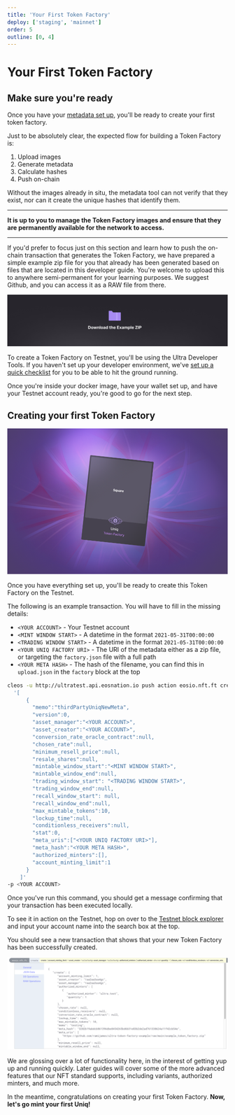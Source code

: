 ```yaml
---
title: 'Your First Token Factory'
deploy: ['staging', 'mainnet']
order: 5
outline: [0, 4]
---
```


# Your First Token Factory

## Make sure you're ready

Once you have your [metadata set up](./creatingmetadata.md), you'll be ready to create your first token factory.

Just to be absolutely clear, the expected flow for building a Token Factory is:

1. Upload images
2. Generate metadata
3. Calculate hashes
4. Push on-chain

Without the images already in situ, the metadata tool can not verify that they exist, nor can it create the unique hashes that identify them.

---

**It is up to you to manage the Token Factory images and ensure that they are permanently available for the network to access.**

---

If you'd prefer to focus just on this section and learn how to push the on-chain transaction that generates the Token Factory, we have prepared a simple example zip file for you that already has been generated based on files that are located in this developer guide. You're welcome to upload this to anywhere semi-permanent for your learning purposes. We suggest Github, and you can access it as a RAW file from there.

[![Download](/images/token-factories/download.png)](/zip/example_token_factory.zip)

To create a Token Factory on Testnet, you'll be using the Ultra Developer Tools. If you haven't set up your developer environment, we've [set up a quick checklist](./yourdevelopmentenv.md) for you to be able to hit the ground running.

Once you're inside your docker image, have your wallet set up, and have your Testnet account ready, you're good to go for the next step.

## Creating your first Token Factory

![](/images/token-factories/new-token-factory.png)

Once you have everything set up, you'll be ready to create this Token Factory on the Testnet.

The following is an example transaction. You will have to fill in the missing details:

-   `<YOUR ACCOUNT>` - Your Testnet account
-   `<MINT WINDOW START>` - A datetime in the format `2021-05-31T00:00:00`
-   `<TRADING WINDOW START>` - A datetime in the format `2021-05-31T00:00:00`
-   `<YOUR UNIQ FACTORY URI>` - The URI of the metadata either as a zip file, or targeting the `factory.json` file with a full path
-   `<YOUR META HASH>` - The hash of the filename, you can find this in `upload.json` in the `factory` block at the top

```sh
cleos -u http://ultratest.api.eosnation.io push action eosio.nft.ft create
  '[
      {
        "memo":"thirdPartyUniqNewMeta",
        "version":0,
        "asset_manager":"<YOUR ACCOUNT>",
        "asset_creator":"<YOUR ACCOUNT>",
        "conversion_rate_oracle_contract":null,
        "chosen_rate":null,
        "minimum_resell_price":null,
        "resale_shares":null,
        "mintable_window_start":"<MINT WINDOW START>",
        "mintable_window_end":null,
        "trading_window_start": "<TRADING WINDOW START>",
        "trading_window_end":null,
        "recall_window_start": null,
        "recall_window_end":null,
        "max_mintable_tokens":10,
        "lockup_time":null,
        "conditionless_receivers":null,
        "stat":0,
        "meta_uris":["<YOUR UNIQ FACTORY URI>"],
        "meta_hash":"<YOUR META HASH>",
        "authorized_minters":[],
        "account_minting_limit":1
      }
    ]'
-p <YOUR ACCOUNT>
```

Once you've run this command, you should get a message confirming that your transaction has been executed locally.

To see it in action on the Testnet, hop on over to the [Testnet block explorer](https://explorer.testnet.ultra.io/) and input your account name into the search box at the top.

You should see a new transaction that shows that your new Token Factory has been successfully created.

![](/images/token-factories/great_success.png)

We are glossing over a lot of functionality here, in the interest of getting yup up and running quickly. Later guides will cover some of the more advanced features that our NFT standard supports, including variants, authorized minters, and much more.

In the meantime, congratulations on creating your first Token Factory. **Now, let's go mint your first Uniq!**
